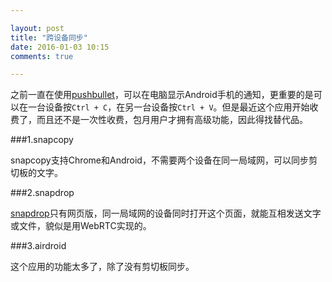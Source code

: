 ```yaml
---

layout: post
title: "跨设备同步"
date: 2016-01-03 10:15
comments: true

---
```

之前一直在使用[pushbullet](https://www.pushbullet.com/)，可以在电脑显示Android手机的通知，更重要的是可以在一台设备按`Ctrl + C`，在另一台设备按`Ctrl + V`。但是最近这个应用开始收费了，而且还不是一次性收费，包月用户才拥有高级功能，因此得找替代品。

###1.snapcopy

snapcopy支持Chrome和Android，不需要两个设备在同一局域网，可以同步剪切板的文字。

###2.snapdrop

[snapdrop](https://snapdrop.net/)只有网页版，同一局域网的设备同时打开这个页面，就能互相发送文字或文件，貌似是用WebRTC实现的。

###3.airdroid

这个应用的功能太多了，除了没有剪切板同步。